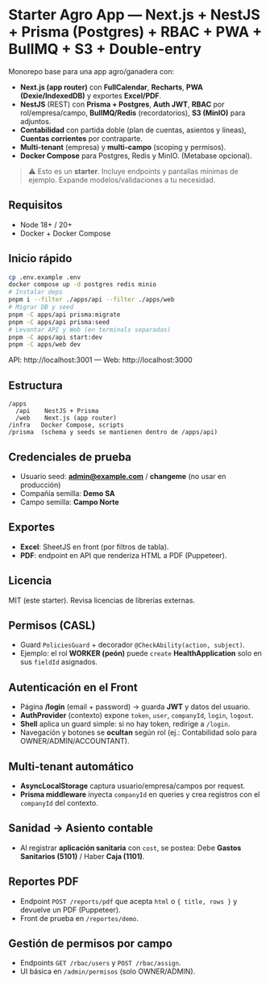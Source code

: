 # Starter Agro App — Next.js + NestJS + Prisma (Postgres) + RBAC + PWA + BullMQ + S3 + Double-entry

Monorepo base para una app agro/ganadera con:
- **Next.js (app router)** con **FullCalendar**, **Recharts**, **PWA (Dexie/IndexedDB)** y exportes **Excel/PDF**.
- **NestJS** (REST) con **Prisma + Postgres**, **Auth JWT**, **RBAC** por rol/empresa/campo, **BullMQ/Redis** (recordatorios), **S3 (MinIO)** para adjuntos.
- **Contabilidad** con partida doble (plan de cuentas, asientos y líneas), **Cuentas corrientes** por contraparte.
- **Multi-tenant** (empresa) y **multi-campo** (scoping y permisos).
- **Docker Compose** para Postgres, Redis y MinIO. (Metabase opcional).

> ⚠️ Esto es un **starter**. Incluye endpoints y pantallas mínimas de ejemplo. Expande modelos/validaciones a tu necesidad.

## Requisitos
- Node 18+ / 20+
- Docker + Docker Compose

## Inicio rápido
```bash
cp .env.example .env
docker compose up -d postgres redis minio
# Instalar deps
pnpm i --filter ./apps/api --filter ./apps/web
# Migrar DB y seed
pnpm -C apps/api prisma:migrate
pnpm -C apps/api prisma:seed
# Levantar API y Web (en terminals separadas)
pnpm -C apps/api start:dev
pnpm -C apps/web dev
```
API: http://localhost:3001  —  Web: http://localhost:3000

## Estructura
```
/apps
  /api    NestJS + Prisma
  /web    Next.js (app router)
/infra   Docker Compose, scripts
/prisma  (schema y seeds se mantienen dentro de /apps/api)
```

## Credenciales de prueba
- Usuario seed: **admin@example.com** / **changeme** (no usar en producción)
- Compañía semilla: **Demo SA**
- Campo semilla: **Campo Norte**

## Exportes
- **Excel**: SheetJS en front (por filtros de tabla).
- **PDF**: endpoint en API que renderiza HTML a PDF (Puppeteer).

## Licencia
MIT (este starter). Revisa licencias de librerías externas.

## Permisos (CASL)
- Guard `PoliciesGuard` + decorador `@CheckAbility(action, subject)`.
- Ejemplo: el rol **WORKER (peón)** puede `create` **HealthApplication** solo en sus `fieldId` asignados.

## Autenticación en el Front
- Página **/login** (email + password) → guarda **JWT** y datos del usuario.
- **AuthProvider** (contexto) expone `token`, `user`, `companyId`, `login`, `logout`.
- **Shell** aplica un guard simple: si no hay token, redirige a `/login`.
- Navegación y botones se **ocultan** según rol (ej.: Contabilidad solo para OWNER/ADMIN/ACCOUNTANT).

## Multi-tenant automático
- **AsyncLocalStorage** captura usuario/empresa/campos por request.
- **Prisma middleware** inyecta `companyId` en queries y crea registros con el `companyId` del contexto.

## Sanidad → Asiento contable
- Al registrar **aplicación sanitaria** con `cost`, se postea: Debe **Gastos Sanitarios (5101)** / Haber **Caja (1101)**.

## Reportes PDF
- Endpoint `POST /reports/pdf` que acepta `html` o `{ title, rows }` y devuelve un PDF (Puppeteer).
- Front de prueba en `/reportes/demo`.

## Gestión de permisos por campo
- Endpoints `GET /rbac/users` y `POST /rbac/assign`.
- UI básica en `/admin/permisos` (solo OWNER/ADMIN).
